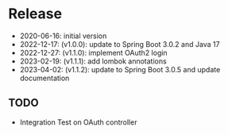 # Release

* 2020-06-16: initial version
* 2022-12-17: (v1.0.0): update to Spring Boot 3.0.2 and Java 17
* 2022-12-27: (v1.1.0): implement OAuth2 login
* 2023-02-19: (v1.1.1): add lombok annotations
* 2023-04-02: (v1.1.2): update to Spring Boot 3.0.5 and update documentation

## TODO

* Integration Test on OAuth controller


